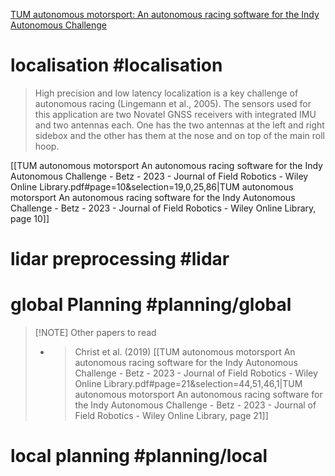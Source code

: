 [TUM autonomous motorsport: An autonomous racing software for the Indy Autonomous Challenge](obsidian://open?vault=Masters%20Notes&file=Papers%2FTUM%20autonomous%20motorsport%20An%20autonomous%20racing%20software%20for%20the%20Indy%20Autonomous%20Challenge%20-%20Betz%20-%202023%20-%20Journal%20of%20Field%20Robotics%20-%20Wiley%20Online%20Library.pdf)

# localisation #localisation
> High precision and low latency localization is a key challenge of autonomous racing (Lingemann et al., 2005). The sensors used for this application are two Novatel GNSS receivers with integrated IMU and two antennas each. One has the two antennas at the left and right sidebox and the other has them at the nose and on top of the main roll hoop.

[[TUM autonomous motorsport An autonomous racing software for the Indy Autonomous Challenge - Betz - 2023 - Journal of Field Robotics - Wiley Online Library.pdf#page=10&selection=19,0,25,86|TUM autonomous motorsport An autonomous racing software for the Indy Autonomous Challenge - Betz - 2023 - Journal of Field Robotics - Wiley Online Library, page 10]]

# lidar preprocessing #lidar 

# global Planning #planning/global

> [!NOTE] Other papers to read
> - > Christ et al. (2019) [[TUM autonomous motorsport An autonomous racing software for the Indy Autonomous Challenge - Betz - 2023 - Journal of Field Robotics - Wiley Online Library.pdf#page=21&selection=44,51,46,1|TUM autonomous motorsport An autonomous racing software for the Indy Autonomous Challenge - Betz - 2023 - Journal of Field Robotics - Wiley Online Library, page 21]]


# local planning #planning/local

